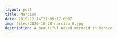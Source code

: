 ```yaml
---
layout: post
title: Narciso
date: 2019-12-14T21:09:17.000Z
img: files/2020-10-28-narciso_0.jpg
description: A beautiful naked mermaid in Venice
---
```

